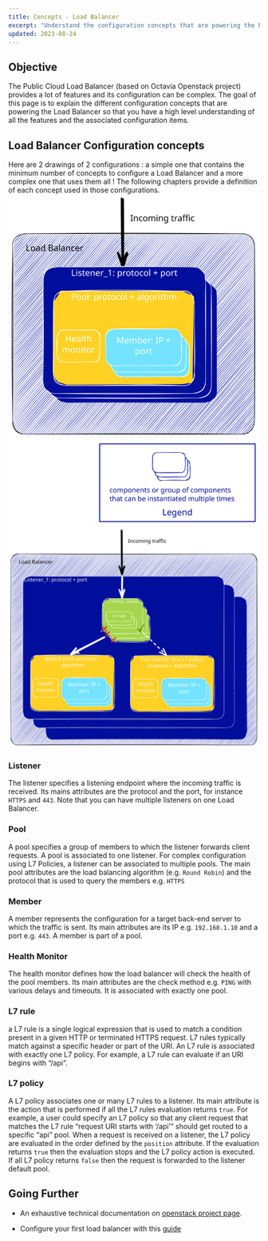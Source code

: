 ```yaml
---
title: Concepts - Load Balancer
excerpt: "Understand the configuration concepts that are powering the Public Cloud Load Balancer"
updated: 2023-08-24
---
```


## Objective
The Public Cloud Load Balancer (based on Octavia Openstack project) provides a lot of features and its configuration can be complex. The goal of this page is to explain the different configuration concepts that are powering the Load Balancer so that you have a high level understanding of all the features and the associated configuration items.


## Load Balancer Configuration concepts
Here are 2 drawings of 2 configurations : a simple one that contains the minimum number of concepts to configure a Load Balancer and a more complex one that uses them all ! The following chapters provide a definition of each concept used in those configurations.
![simple LB concepts](./images/LB_concepts_simple.svg)
![full LB concepts](./images/LB_concepts_full.svg)

### Listener
The listener specifies a listening endpoint where the incoming traffic is received. Its mains attributes are the protocol and the port, for instance `HTTPS` and `443`. Note that you can have multiple listeners on one Load Balancer.


### Pool
A pool specifies a group of members to which the listener forwards client requests. A pool is associated to one listener. For complex configuration using L7 Policies, a listener can be associated to multiple pools.
The main pool attributes are the load balancing algorithm (e.g. `Round Robin`) and the protocol that is used to query the members e.g. `HTTPS` 

### Member
A member represents the configuration for a target back-end server to which the traffic is sent. Its main attributes are its IP e.g. `192.168.1.10` and a port e.g. `443`. A member is part of a pool. 

### Health Monitor
The health monitor defines how the load balancer will check the health of the pool members. Its main attributes are the check method e.g. `PING` with various delays and timeouts. It is associated with exactly one pool.  
   
###  L7 rule
a L7 rule is a single logical expression that is used to match a condition present in a given HTTP or terminated HTTPS request. L7 rules typically match against a specific header or part of the URI. An L7 rule is associated with exactly one L7 policy.
For example, a L7 rule can evaluate if an URI begins with “/api”.

###  L7 policy
A L7 policy associates one or many L7 rules to a listener. Its main attribute is the action that is performed if all the L7 rules evaluation returns `true`. For example, a user could specify an L7 policy so that any client request that matches the L7 rule “request URI starts with ‘/api’” should get routed to a specific “api” pool.
When a request is received on a listener, the L7 policy are evaluated in the order defined by the `position` attribute. If the evaluation returns `true` then the evaluation stops and the L7 policy action is executed. If all L7 policy returns `false` then the request is forwarded to the listener default pool. 

## Going Further

- An exhaustive technical documentation on [openstack project page](https://docs.openstack.org/octavia/latest/).

- Configure your first load balancer with this [guide](../getting-started-01-create-lb-service)